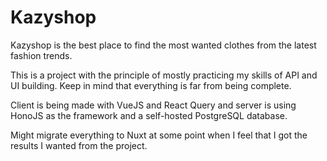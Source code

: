# Kazyshop

Kazyshop is the best place to find the most wanted clothes from the latest fashion trends. 

This is a project with the principle of mostly practicing my skills of API and UI building. Keep in mind that everything is far from being complete.

Client is being made with VueJS and React Query and server is using HonoJS as the framework and a self-hosted PostgreSQL database.

Might migrate everything to Nuxt at some point when I feel that I got the results I wanted from the project.

